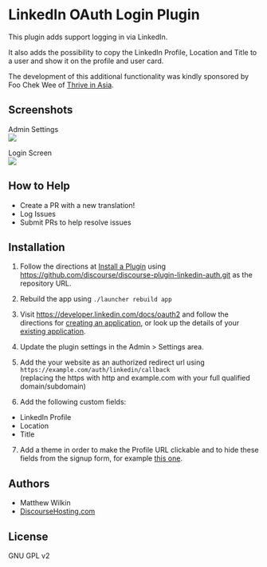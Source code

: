 # LinkedIn OAuth Login Plugin
This plugin adds support logging in via LinkedIn.

It also adds the possibility to copy the LinkedIn Profile, Location and Title to a user and show it on the profile and user card.

The development of this additional functionality was kindly sponsored by Foo Chek Wee of [Thrive in Asia](https://thriveinasia.com/).

## Screenshots

Admin Settings  
![](https://raw.githubusercontent.com/discourse/discourse-plugin-linkedin-auth/master/screenshot-admin-settings.png)

Login Screen  
![](https://raw.githubusercontent.com/discourse/discourse-plugin-linkedin-auth/master/screenshot-login-screen.png)

## How to Help

- Create a PR with a new translation!
- Log Issues
- Submit PRs to help resolve issues

## Installation

1. Follow the directions at [Install a Plugin](https://meta.discourse.org/t/install-a-plugin/19157) using https://github.com/discourse/discourse-plugin-linkedin-auth.git as the repository URL.
2. Rebuild the app using `./launcher rebuild app`
3. Visit https://developer.linkedin.com/docs/oauth2 and follow the directions for [creating an application](https://www.linkedin.com/secure/developer?newapp=), or look up the details of your [existing application](https://www.linkedin.com/secure/developer).
4. Update the plugin settings in the Admin > Settings area.
5. Add the your website as an authorized redirect url using  
`https://example.com/auth/linkedin/callback`  
(replacing the https with http and example.com with your full qualified domain/subdomain)

6. Add the following custom fields: 
- LinkedIn Profile
- Location
- Title

7. Add a theme in order to make the Profile URL clickable and to hide these fields from the signup form, for example [this one](https://github.com/discoursehosting/discourse-linkedin-user-fields).

## Authors

- Matthew Wilkin
- [DiscourseHosting.com](https://www.discoursehosting.com/)

## License

GNU GPL v2
